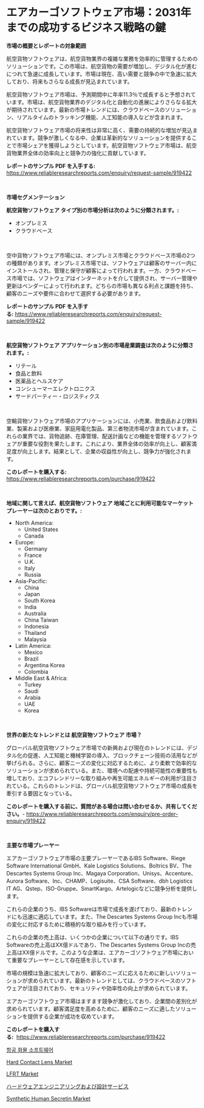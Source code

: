 <p><h1>エアカーゴソフトウェア市場：2031年までの成功するビジネス戦略の鍵</h1></p><p><strong>市場の概要とレポートの対象範囲</strong></p>
<p><p>航空貨物ソフトウェアは、航空貨物業界の複雑な業務を効率的に管理するためのソリューションです。この市場は、航空貨物の需要が増加し、デジタル化が進むにつれて急速に成長しています。市場は現在、高い需要と競争の中で急速に拡大しており、将来もさらなる成長が見込まれています。</p><p>航空貨物ソフトウェア市場は、予測期間中に年率11.3％で成長すると予想されています。市場は、航空貨物業界のデジタル化と自動化の進展によりさらなる拡大が期待されています。最新の市場トレンドには、クラウドベースのソリューション、リアルタイムのトラッキング機能、人工知能の導入などが含まれます。</p><p>航空貨物ソフトウェア市場の将来性は非常に高く、需要の持続的な増加が見込まれています。競争が激しくなる中、企業は革新的なソリューションを提供することで市場シェアを獲得しようとしています。航空貨物ソフトウェア市場は、航空貨物業界全体の効率向上と競争力の強化に貢献しています。</p></p>
<p><strong>レポートのサンプル PDF を入手する:</strong> <a href="https://www.reliableresearchreports.com/enquiry/request-sample/919422">https://www.reliableresearchreports.com/enquiry/request-sample/919422</a></p>
<p>&nbsp;</p>
<p><strong>市場セグメンテーション</strong></p>
<p><strong>航空貨物ソフトウェア タイプ別の市場分析は次のように分類されます。:</strong></p>
<p><ul><li>オンプレミス</li><li>クラウドベース</li></ul></p>
<p>&nbsp;</p>
<p><p>空中貨物ソフトウェア市場には、オンプレミス市場とクラウドベース市場の2つの種類があります。オンプレミス市場では、ソフトウェアは顧客のサーバー内にインストールされ、管理と保守が顧客によって行われます。一方、クラウドベース市場では、ソフトウェアはインターネットを介して提供され、サーバー管理や更新はベンダーによって行われます。どちらの市場も異なる利点と課題を持ち、顧客のニーズや要件に合わせて選択する必要があります。</p></p>
<p><strong>レポートのサンプル PDF を入手する:</strong>&nbsp;<a href="https://www.reliableresearchreports.com/enquiry/request-sample/919422">https://www.reliableresearchreports.com/enquiry/request-sample/919422</a></p>
<p>&nbsp;</p>
<p><strong> 航空貨物ソフトウェア アプリケーション別の市場産業調査は次のように分類されます。:</strong></p>
<p><ul><li>リテール</li><li>食品と飲料</li><li>医薬品とヘルスケア</li><li>コンシューマーエレクトロニクス</li><li>サードパーティー・ロジスティクス</li></ul></p>
<p>&nbsp;</p>
<p><p>空輸貨物ソフトウェア市場のアプリケーションには、小売業、飲食品および飲料業、製薬および医療業、家庭用電化製品、第三者物流市場が含まれています。これらの業界では、貨物追跡、在庫管理、配送計画などの機能を管理するソフトウェアが重要な役割を果たします。これにより、業界全体の効率が向上し、顧客満足度が向上します。結果として、企業の収益性が向上し、競争力が強化されます。</p></p>
<p><strong>このレポートを購入する:</strong>&nbsp; <a href="https://www.reliableresearchreports.com/purchase/919422">https://www.reliableresearchreports.com/purchase/919422</a></p>
<p>&nbsp;</p>
<p><strong>地域に関して言えば、航空貨物ソフトウェア 地域ごとに利用可能なマーケットプレーヤーは次のとおりです。:</strong></p>
<p><ul>
    <li>
        North America:
        <ul>
            <li>United States</li>
            <li>Canada</li>
        </ul>
    </li>
    <li>
        Europe:
        <ul>
            <li>Germany</li>
            <li>France</li>
            <li>U.K.</li>
            <li>Italy</li>
            <li>Russia</li>
        </ul>
    </li>
    <li>
        Asia-Pacific:
        <ul>
            <li>China</li>
            <li>Japan</li>
            <li>South Korea</li>
            <li>India</li>
            <li>Australia</li>
            <li>China Taiwan</li>
            <li>Indonesia</li>
            <li>Thailand</li>
            <li>Malaysia</li>
        </ul>
    </li>
    <li>
        Latin America:
        <ul>
            <li>Mexico</li>
            <li>Brazil</li>
            <li>Argentina Korea</li>
            <li>Colombia</li>
        </ul>
    </li>
    <li>
        Middle East & Africa:
        <ul>
            <li>Turkey</li>
            <li>Saudi</li>
            <li>Arabia</li>
            <li>UAE</li>
            <li>Korea</li>
        </ul>
    </li>
    </ul></p>
<p>&nbsp;</p>
<p><strong>世界の新たなトレンドとは 航空貨物ソフトウェア 市場？</strong></p>
<p><p>グローバル航空貨物ソフトウェア市場での新興および現在のトレンドには、デジタル化の促進、人工知能と機械学習の導入、ブロックチェーン技術の活用などが挙げられる。さらに、顧客ニーズの変化に対応するために、より柔軟で効率的なソリューションが求められている。また、環境への配慮や持続可能性の重要性も増しており、エコフレンドリーな取り組みや再生可能エネルギーの利用が注目されている。これらのトレンドは、グローバル航空貨物ソフトウェア市場の成長を牽引する要因となっている。</p></p>
<p><strong>このレポートを購入する前に、質問がある場合は問い合わせるか、共有してください。</strong>- <a href="https://www.reliableresearchreports.com/enquiry/pre-order-enquiry/919422">https://www.reliableresearchreports.com/enquiry/pre-order-enquiry/919422</a></p>
<p>&nbsp;</p>
<p><strong>主要な市場プレーヤー</strong></p>
<p><p>エアカーゴソフトウェア市場の主要プレーヤーであるIBS Software、Riege Software International GmbH、Kale Logistics Solutions、Boltrics BV、The Descartes Systems Group Inc、Magaya Corporation、Unisys、Accenture、Aurora Software、Inc、CHAMP、Logisuite、CSA Software、dbh Logistics IT AG、Qstep、ISO-Gruppe、SmartKargo、Artelogicなどに競争分析を提供します。 </p><p>これらの企業のうち、IBS Softwareは市場で成長を遂げており、最新のトレンドにも迅速に適応しています。また、The Descartes Systems Group Incも市場の変化に対応するために積極的な取り組みを行っています。</p><p>これらの企業の売上高は、いくつかの企業について以下の通りです。IBS Softwareの売上高はXX億ドルであり、The Descartes Systems Group Incの売上高はXX億ドルです。このような企業は、エアカーゴソフトウェア市場において重要なプレーヤーとして存在感を示しています。</p><p>市場の規模は急速に拡大しており、顧客のニーズに応えるために新しいソリューションが求められています。最新のトレンドとしては、クラウドベースのソフトウェアが注目されており、セキュリティや効率性の向上が求められています。</p><p>エアカーゴソフトウェア市場はますます競争が激化しており、企業間の差別化が求められています。顧客満足度を高めるために、顧客のニーズに適したソリューションを提供する企業が成功を収めています。</p></p>
<p><strong>このレポートを購入する:</strong>&nbsp;&nbsp;<a href="https://www.reliableresearchreports.com/purchase/919422">https://www.reliableresearchreports.com/purchase/919422</a></p>
<p><p><a href="https://github.com/sougarounis/Market-Research-Report-List-2/blob/main/5350284182886.md">항공 화물 소프트웨어</a></p><p><a href="https://issuu.com/reportprime-2/docs/hard-contact-lens-market-size-2030.pptx">Hard Contact Lens Market</a></p><p><a href="https://github.com/dimitrishawkinswaynenp91rgz/Market-Research-Report-List-1/blob/main/lfrt-market.md">LFRT Market</a></p><p><a href="https://github.com/mohamedbakry57/Market-Research-Report-List-2/blob/main/6843485182889.md">ハードウェアエンジニアリングおよび設計サービス</a></p><p><a href="https://github.com/changoleonlaverguenzanoexiste/Market-Research-Report-List-2/blob/main/synthetic-human-secretin-market.md">Synthetic Human Secretin Market</a></p></p>